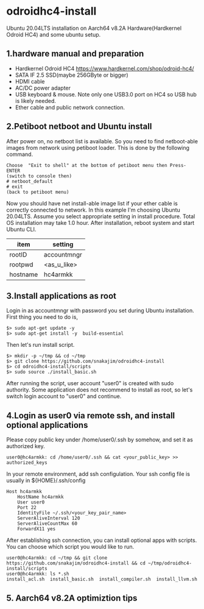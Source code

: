 # odroidhc4-install
Ubuntu 20.04LTS installation on Aarch64 v8.2A Hardware(Hardkernel Odroid HC4) and some ubuntu setup.

## 1.hardware manual and preparation

- Hardkernel Odroid HC4 https://www.hardkernel.com/shop/odroid-hc4/
- SATA IF 2.5 SSD(maybe 256GByte or bigger)
- HDMI cable
- AC/DC power adapter
- USB keyboard & mouse. Note only one USB3.0 port on HC4 so USB hub is likely needed.
- Ether cable and public network connection.

## 2.Petiboot netboot and Ubuntu install

After power on, no netboot list is available. So you need to find netboot-able images from network using petiboot loader. This is done by the following command.
```
Choose  "Exit to shell" at the bottom of petiboot menu then Press-ENTER
(switch to console then)
# netboot_default
# exit
(back to petiboot menu)
```

Now you should have net install-able image list if your ether cable is correctly connected to network. In this example I'm choosing Ubuntu 20.04LTS. 
Assume you select appropriate setting in install procedure. Total OS installation may take 1.0 hour. After installation, reboot system and start Ubuntu CLI.

| item     | setting |
-----------|---------|
| rootID   | accountmngr |
| rootpwd  | <as_u_like> |
| hostname | hc4armkk |


## 3.Install applications as root
Login in as accountmngr with password you set during Ubuntu installation. First thing you need to do is,

```
$> sudo apt-get update -y
$> sudo apt-get install -y  build-essential  
```

Then let's run install script.
```
$> mkdir -p ~/tmp && cd ~/tmp 
$> git clone https://github.com/snakajim/odroidhc4-install
$> cd odroidhc4-install/scripts 
$> sudo source ./install_basic.sh
```
After running the script, user account "user0" is created with sudo authority. Some application does not recommend to install as root, so let's switch login account to "user0" and continue.

## 4.Login as user0 via remote ssh, and install optional applications

Please copy public key under /home/user0/.ssh by somehow, and set it as authorized key.
```
user0@hc4armkk: cd /home/user0/.ssh && cat <your_public_key> >> authorized_keys
```

In your remote environment, add ssh configulation. Your ssh config file is usually in ${HOME}/.ssh/config
```
Host hc4armkk
    HostName hc4armkk
    User user0
    Port 22
    IdentityFile ~/.ssh/<your_key_pair_name>
    ServerAliveInterval 120
    ServerAliveCountMax 60
    ForwardX11 yes
```

After establishing ssh connection, you can install optional apps with scripts. You can choose which script you would like to run.

```
user0@hc4armkk: cd ~/tmp && git clone https://github.com/snakajim/odroidhc4-install && cd ~/tmp/odroidhc4-install/scripts
user0@hc4armkk: ls *.sh
install_acl.sh  install_basic.sh  install_compiler.sh  install_llvm.sh
```

## 5. Aarch64 v8.2A optimiztion tips
<TBD>
